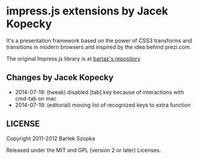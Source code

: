 impress.js extensions by Jacek Kopecky
============

It's a presentation framework based on the power of CSS3 transforms and 
transitions in modern browsers and inspired by the idea behind prezi.com.

The original Impress.js library is at [bartaz's repository](http://github.com/bartaz/impress.js)

Changes by Jacek Kopecky
------------

 - 2014-07-19: (tweak) disabled [tab] key because of interactions with cmd-tab on mac
 - 2014-07-19: (editorial) moving list of recognized keys to extra function


LICENSE
---------

Copyright 2011-2012 Bartek Szopka

Released under the MIT and GPL (version 2 or later) Licenses.


